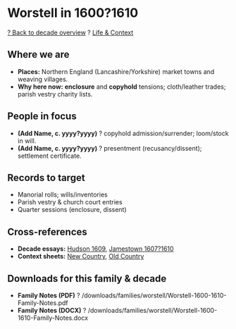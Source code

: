 # Worstell in 1600?1610

[? Back to decade overview](../../../decades/1600-1610/1600-1610.md) ? [Life \& Context](../../../decades/1600-1610/1600-1610-life.md)

## Where we are

* **Places:** Northern England (Lancashire/Yorkshire) market towns and weaving villages.
* **Why here now:** **enclosure** and **copyhold** tensions; cloth/leather trades; parish vestry charity lists.

## People in focus

* **(Add Name, c. yyyy?yyyy)** ? copyhold admission/surrender; loom/stock in will.
* **(Add Name, c. yyyy?yyyy)** ? presentment (recusancy/dissent); settlement certificate.

## Records to target

* Manorial rolls; wills/inventories
* Parish vestry \& church court entries
* Quarter sessions (enclosure, dissent)

## Cross-references

* **Decade essays:** [Hudson 1609](../../../decades/1600-1610/1609-Hudson.md), [Jamestown 1607?1610](../../../decades/1600-1610/1607-1610-Jamestown.md)
* **Context sheets:** [New Country](../../../decades/1600-1610/1600-1610-NewCountry.md), [Old Country](../../../decades/1600-1610/1600-1610-OldCountry.md)

## Downloads for this family \& decade

* **Family Notes (PDF)** ? /downloads/families/worstell/Worstell-1600-1610-Family-Notes.pdf
* **Family Notes (DOCX)** ? /downloads/families/worstell/Worstell-1600-1610-Family-Notes.docx
